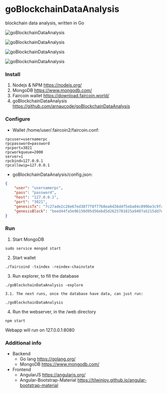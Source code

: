 # goBlockchainDataAnalysis
blockchain data analysis, written in Go


![goBlockchainDataAnalysis](https://raw.githubusercontent.com/arnaucode/goBlockchainDataAnalysis/master/goBlockchainDataAnalysis01.png "goBlockchainDataAnalysis")


![goBlockchainDataAnalysis](https://raw.githubusercontent.com/arnaucode/goBlockchainDataAnalysis/master/goBlockchainDataAnalysis02.png "goBlockchainDataAnalysis")


![goBlockchainDataAnalysis](https://raw.githubusercontent.com/arnaucode/goBlockchainDataAnalysis/master/goBlockchainDataAnalysis05.png "goBlockchainDataAnalysis")


![goBlockchainDataAnalysis](https://raw.githubusercontent.com/arnaucode/goBlockchainDataAnalysis/master/goBlockchainDataAnalysis04.png "goBlockchainDataAnalysis")

### Install
1. Nodejs & NPM https://nodejs.org/
2. MongoDB https://www.mongodb.com/
3. Faircoin wallet https://download.faircoin.world/
4. goBlockchainDataAnalysis https://github.com/arnaucode/goBlockchainDataAnalysis

### Configure
- Wallet /home/user/.faircoin2/faircoin.conf:
```
rpcuser=usernamerpc
rpcpassword=password
rpcport=3021
rpcworkqueue=2000
server=1
rpcbind=127.0.0.1
rpcallowip=127.0.0.1
```

- goBlockchainDataAnalysis/config.json:
```json
{
    "user": "usernamerpc",
    "pass": "password",
    "host": "127.0.0.1",
    "port": "3021",
    "genesisTx": "7c27ade2c28e67ed3077f8f77b8ea6d36d4f5eba04c099be3c9faa9a4a04c046",
    "genesisBlock": "beed44fa5e96150d95d56ebd5d2625781825a9407a5215dd7eda723373a0a1d7"
}
```

### Run

1. Start MongoDB
```
sudo service mongod start
```

2. Start wallet
```
./faircoind -txindex -reindex-chainstate
```

3. Run explorer, to fill the database
```
./goBlockchainDataAnalysis -explore
```

    3.1. The next runs, once the database have data, can just run:
```
./goBlockchainDataAnalysis
```

4. Run the webserver, in the /web directory
```
npm start
```
Webapp will run on 127.0.0.1:8080



### Additional info
- Backend
    - Go lang https://golang.org/
    - MongoDB https://www.mongodb.com/
- Frontend
    - AngularJS https://angularjs.org/
    - Angular-Bootstrap-Material https://tilwinjoy.github.io/angular-bootstrap-material
